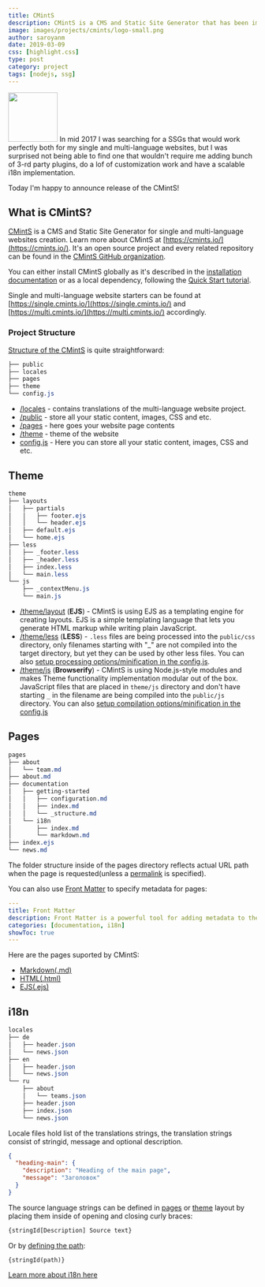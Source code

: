 ```yaml
---
title: CMintS
description: CMintS is a CMS and Static Site Generator that has been implemented with the Internationalization in mind. 
image: images/projects/cmints/logo-small.png
author: saroyanm
date: 2019-03-09
css: [highlight.css]
type: post
category: project
tags: [nodejs, ssg]
---
```


<img src="/images/projects/cmints/logo-small.png" class="right" width="100"> In mid 2017 I was searching for a SSGs that would work perfectly both for my
single and multi-language websites, but I was surprised not being able to find
one that wouldn't require me adding bunch of 3-rd party plugins, do a lof of
customization work and have a scalable i18n implementation.

Today I'm happy to announce release of the CMintS!

## What is CMintS?

[CMintS](https://cmints.io/) 
is a CMS and Static Site Generator for single and multi-language websites
creation. Learn more about CMintS at [https://cmints.io/](https://cmints.io/).
It's an open source project and every related repository can be found in the
[CMintS GitHub organization](https://github.com/cmints).

You can either install CMintS globally as it's described in the [installation
documentation](https://cmints.io/documentation) or as a local dependency,
following the [Quick Start tutorial](https://cmints.io/en/quick-start).

Single and multi-language website starters can be found at
[https://single.cmints.io/](https://single.cmints.io/) and
[https://multi.cmints.io/](https://multi.cmints.io/) accordingly.

### Project Structure

[Structure of the CMintS](https://cmints.io/en/documentation/getting-started/structure) is quite straightforward:

```css
├── public
├── locales
├── pages
├── theme
└── config.js
```

- [/locales](https://cmints.io/en/documentation/i18n/) - contains translations of the multi-language website project.
- [/public](https://cmints.io/en/documentation/getting-started/structure#public) - store all your static content, images, CSS and etc.
- [/pages](https://cmints.io/en/documentation/pages/) - here goes your website page contents
- [/theme](https://cmints.io/en/documentation/themes) - theme of the website
- [config.js](https://cmints.io/en/documentation/getting-started/configuration) - Here you can store all your static content, images, CSS and etc.

## Theme
```css
theme
├── layouts
│   ├── partials
│   │   ├── footer.ejs
│   │   └── header.ejs  
│   ├── default.ejs
│   └── home.ejs
├── less
│   ├── _footer.less
│   ├── _header.less
│   ├── index.less
│   └── main.less
└── js
    ├── _contextMenu.js
    └── main.js
```

- [/theme/layout](https://cmints.io/documentation/themes/ejs) (**EJS**) - CMintS
  is using EJS as a templating engine for creating layouts. EJS is a simple
  templating language that lets you generate HTML markup while writing plain
  JavaScript.
- [/theme/less](https://cmints.io/documentation/themes/less) (**LESS**) - 
  `.less` files are being processed into the `public/css` directory, only
  filenames starting with "_" are not compiled into the target directory, but
  yet they can be used by other less files. You can also [setup processing options/minification in the config.js](https://cmints.io/documentation/getting-started/configuration#lessoptions).
- [/theme/js](https://cmints.io/documentation/themes/js-modules) (**Browserify**) -
  CMintS is using Node.js-style modules and makes Theme functionality
  implementation modular out of the box. JavaScript files that are placed in
  `theme/js` directory and don't have starting `_` in the filename are being
  compiled into the `public/js` directory. You can also [setup compilation
  options/minification in the
  config.js](https://cmints.io/documentation/getting-started/configuration#jsmoduleoptions)

## Pages

```css
pages
├── about
│   └── team.md
├── about.md
├── documentation
│   ├── getting-started
│   │   ├── configuration.md
│   │   ├── index.md
│   │   └── _structure.md
│   └── i18n
│       ├── index.md
│       └── markdown.md
├── index.ejs
└── news.md
```

The folder structure inside of the pages directory reflects actual URL path when
the page is requested(unless a
[permalink](https://cmints.io/documentation/pages/frontmatter#permalinks) is
specified).

You can also use [Front
Matter](https://cmints.io/documentation/pages/frontmatter) to specify metadata
for pages:

```yaml
---
title: Front Matter
description: Front Matter is a powerful tool for adding metadata to the pages
categories: [documentation, i18n]
showToc: true
---
```

Here are the pages suported by CMintS:

- [Markdown(.md)](https://cmints.io/documentation/pages#markdown)
- [HTML(.html)](https://cmints.io/documentation/pages#html)
- [EJS(.ejs)](https://cmints.io/documentation/pages#ejs)

## i18n

```css
locales
├── de
│   ├── header.json
│   └── news.json
├── en
│   ├── header.json
│   └── news.json
└── ru
    ├── about
    │   └── teams.json
    ├── header.json
    ├── index.json
    └── news.json
```

Locale files hold list of the translations strings, the translation strings
consist of stringid, message and optional description.

```json
{
  "heading-main": {
    "description": "Heading of the main page",
    "message": "Заголовок"
  }
}
```

The source language strings can be defined in
[pages](https://cmints.io/en/documentation/i18n/pages) or
[theme](https://cmints.io/en/documentation/i18n/theme) layout by placing them
inside of opening and closing curly braces:

```js
{stringId[Description] Source text}
```

Or by [defining the path](https://cmints.io/documentation/i18n/#defining-path):

```
{stringId(path)}
```

[Learn more about i18n here](https://cmints.io/documentation/i18n/)

